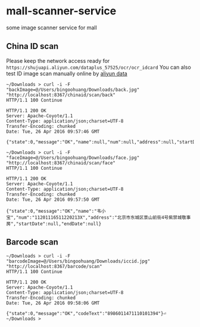 # mall-scanner-service
some image scanner service for mall


## China ID scan
Please keep the network access ready for `https://shujuapi.aliyun.com/dataplus_57525/ocr/ocr_idcard`
You can also test ID image scan manually online by [aliyun data](https://data.aliyun.com/demo/ai/ocr?spm=a2c0j.7918055.banner.2.726Az2)

```
~/Downloads > curl -i -F "backImage=@/Users/bingoohuang/Downloads/back.jpg" "http://localhost:8367/chinaid/scan/back"
HTTP/1.1 100 Continue

HTTP/1.1 200 OK
Server: Apache-Coyote/1.1
Content-Type: application/json;charset=UTF-8
Transfer-Encoding: chunked
Date: Tue, 26 Apr 2016 09:57:46 GMT

{"state":0,"message":"OK","name":null,"num":null,"address":null,"startDate":"20060215","endDate":"20160215"}

```

```
~/Downloads > curl -i -F "faceImage=@/Users/bingoohuang/Downloads/face.jpg" "http://localhost:8367/chinaid/scan/face"
HTTP/1.1 100 Continue

HTTP/1.1 200 OK
Server: Apache-Coyote/1.1
Content-Type: application/json;charset=UTF-8
Transfer-Encoding: chunked
Date: Tue, 26 Apr 2016 09:57:50 GMT

{"state":0,"message":"OK","name":"韦小宝","num":"11201116511220213X","address":"北京市东城区景山前街4号紫禁城敬事房","startDate":null,"endDate":null}
```

## Barcode scan

```
~/Downloads > curl -i -F "barcodeImage=@/Users/bingoohuang/Downloads/iccid.jpg" "http://localhost:8367/barcode/scan"
HTTP/1.1 100 Continue

HTTP/1.1 200 OK
Server: Apache-Coyote/1.1
Content-Type: application/json;charset=UTF-8
Transfer-Encoding: chunked
Date: Tue, 26 Apr 2016 09:58:06 GMT

{"state":0,"message":"OK","codeText":"8986011471110101394"}⏎                                                                                                                         ~/Downloads >
```
